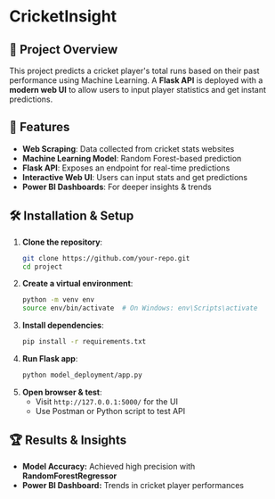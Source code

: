 # CricketInsight

## 📌 Project Overview
This project predicts a cricket player's total runs based on their past performance using Machine Learning. A **Flask API** is deployed with a **modern web UI** to allow users to input player statistics and get instant predictions.

## 🚀 Features
- **Web Scraping**: Data collected from cricket stats websites
- **Machine Learning Model**: Random Forest-based prediction
- **Flask API**: Exposes an endpoint for real-time predictions
- **Interactive Web UI**: Users can input stats and get predictions
- **Power BI Dashboards**: For deeper insights & trends

## 🛠️ Installation & Setup
1. **Clone the repository**:
   ```sh
   git clone https://github.com/your-repo.git
   cd project
   ```
2. **Create a virtual environment**:
   ```sh
   python -m venv env
   source env/bin/activate  # On Windows: env\Scripts\activate
   ```
3. **Install dependencies**:
   ```sh
   pip install -r requirements.txt
   ```
4. **Run Flask app**:
   ```sh
   python model_deployment/app.py
   ```
5. **Open browser & test**:
   - Visit `http://127.0.0.1:5000/` for the UI
   - Use Postman or Python script to test API

## 🏆 Results & Insights
- **Model Accuracy:** Achieved high precision with **RandomForestRegressor**
- **Power BI Dashboard:** Trends in cricket player performances
